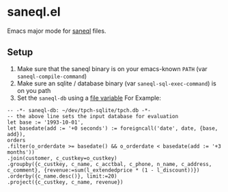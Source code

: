 # saneql.el

Emacs major mode for [saneql](https://github.com/neumannt/saneql) files.

## Setup

1. Make sure that the saneql binary is on your emacs-known `PATH` (var `saneql-compile-command`) 
2. Make sure an sqlite / database binary (var `saneql-sql-exec-command`) is on you path
3. Set the `saneql-db` using a [file variable](https://www.gnu.org/software/emacs/manual/html_node/emacs/Specifying-File-Variables.html)
   For Example:

``` saneql
-- -*- saneql-db: ~/dev/tpch-sqlite/tpch.db -*-
-- the above line sets the input database for evaluation
let base := '1993-10-01',
let basedate(add := '+0 seconds') := foreigncall('date', date, {base, add}),
orders
.filter(o_orderdate >= basedate() && o_orderdate < basedate(add := '+3 months'))
.join(customer, c_custkey=o_custkey)
.groupby({c_custkey, c_name, c_acctbal, c_phone, n_name, c_address, c_comment}, {revenue:=sum(l_extendedprice * (1 - l_discount))})
.orderby({c_name.desc()}, limit:=20)
.project({c_custkey, c_name, revenue})
```


